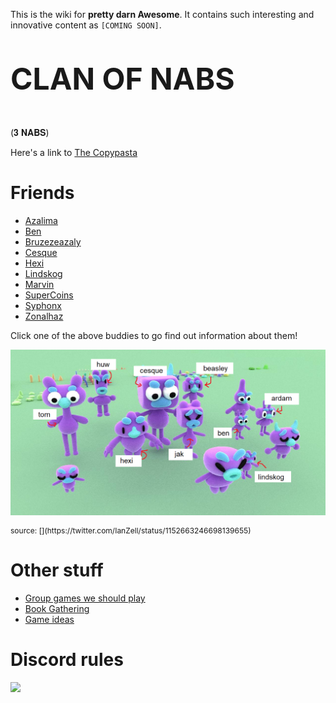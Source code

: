 <!-- TITLE: pretty darn Wiki -->
<!-- SUBTITLE: this is the wiki of pretty darn Awesome -->

This is the wiki for **pretty darn Awesome**. It contains such interesting and innovative content as `[COMING SOON]`.

<p style="font-size: 3rem; font-weight: bold">CLAN OF NABS</p>

(𝟑 𝐍𝐀𝐁𝐒)

Here's a link to [The Copypasta](opporator-idea)
# Friends
* [Azalima](azalima)
* [Ben](ben)
* [Bruzezeazaly](bruzezeazaly)
* [Cesque](cesque)
* [Hexi](hexi)
* [Lindskog](lindskog)
* [Marvin](marvin)
* [SuperCoins](supercoins)
* [Syphonx](syphonx)
* [Zonalhaz](zonalhaz)

Click one of the above buddies to go find out information about them!

![741434174808](/uploads/741434174808.png "741434174808")

<p style="font-size: 0.75rem">source: [](https://twitter.com/IanZell/status/1152663246698139655)</p>

# Other stuff

* [Group games we should play](to-play)
* [Book Gathering](book-gathering)
* [Game ideas](game-ideas)

# Discord rules
![](https://cesque.com/storage/19/04/23/443317308873.png)

